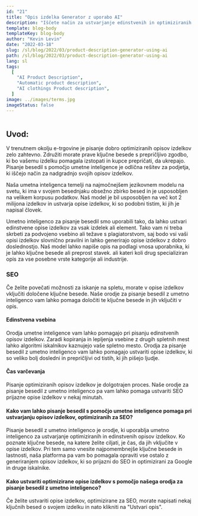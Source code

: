 ```yaml
---
id: "21"
title: "Opis izdelka Generator z uporabo AI"
description: "Iščete način za ustvarjanje edinstvenih in optimiziranih opisov izdelkov? Če je odgovor pritrdilen, morda želite razmisliti o uporabi pisanja besedil s pomočjo umetne inteligence. To orodje uporablja umetno inteligenco za ustvarjanje opisov izdelkov, ki so prilagojeni vašim specifičnim ključnim besedam."
template: blog-body
templateKey: blog-body
author: "Kevin Levin"
date: "2022-03-18"
slug: /sl/blog/2022/03/product-description-generator-using-ai
path: /sl/blog/2022/03/product-description-generator-using-ai
lang: sl
tags:
  [
    "AI Product Description",
    "Automatic product description",
    "AI clothings Product description",
  ]
image: ../images/terms.jpg
imageStatus: false
---
```


```toc

```

## Uvod:

V trenutnem okolju e-trgovine je pisanje dobro optimiziranih opisov izdelkov zelo zahtevno. Združiti morate prave ključne besede s prepričljivo zgodbo, ki bo vašemu izdelku pomagala izstopati in kupce prepričati, da ukrepajo. Pisanje besedil s pomočjo umetne inteligence je odlična rešitev za podjetja, ki iščejo način za nadgradnjo svojih opisov izdelkov.

Naša umetna inteligenca temelji na najmočnejšem jezikovnem modelu na svetu, ki ima v svojem besednjaku obsežno zbirko besed in je usposobljen na velikem korpusu podatkov. Naš model je bil usposobljen na več kot 2 milijona izdelkov in ustvarja opise izdelkov, ki so podobni tistim, ki jih je napisal človek.

Umetno inteligenco za pisanje besedil smo uporabili tako, da lahko ustvari edinstvene opise izdelkov za vsak izdelek ali element. Tako vam ni treba skrbeti za podvojeno vsebino ali težave s plagiatorstvom, saj bodo vsi vaši opisi izdelkov slovnično pravilni in lahko generirajo opise izdelkov z dobro doslednostjo. Naš model lahko napiše opis na podlagi vnosa uporabnika, ki je lahko ključne besede ali preprost stavek. ali kateri koli drug specializiran opis za vse posebne vrste kategorije ali industrije.

### SEO

Če želite povečati možnosti za iskanje na spletu, morate v opise izdelkov vključiti določene ključne besede. Naše orodje za pisanje besedil z umetno inteligenco vam lahko pomaga določiti te ključne besede in jih vključiti v opis.

#### Edinstvena vsebina

Orodja umetne inteligence vam lahko pomagajo pri pisanju edinstvenih opisov izdelkov. Zaradi kopiranja in lepljenja vsebine z drugih spletnih mest lahko algoritmi iskalnikov kaznujejo vaše spletno mesto. Orodja za pisanje besedil z umetno inteligenco vam lahko pomagajo ustvariti opise izdelkov, ki so veliko bolj dosledni in prepričljivi od tistih, ki jih pišejo ljudje.

#### Čas varčevanja

Pisanje optimiziranih opisov izdelkov je dolgotrajen proces. Naše orodje za pisanje besedil z umetno inteligenco pa vam lahko pomaga ustvariti SEO prijazne opise izdelkov v nekaj minutah.

#### Kako vam lahko pisanje besedil s pomočjo umetne inteligence pomaga pri ustvarjanju opisov izdelkov, optimiziranih za SEO?

Pisanje besedil z umetno inteligenco je orodje, ki uporablja umetno inteligenco za ustvarjanje optimiziranih in edinstvenih opisov izdelkov. Ko poznate ključne besede, na katere želite ciljati, je čas, da jih vključite v opise izdelkov. Pri tem samo vnesite najpomembnejše ključne besede in lastnosti, naša platforma pa vam bo pomagala opraviti vse ostalo z generiranjem opisov izdelkov, ki so prijazni do SEO in optimizirani za Google in druge iskalnike.

#### Kako ustvariti optimizirane opise izdelkov s pomočjo našega orodja za pisanje besedil z umetno inteligenco?

Če želite ustvariti opise izdelkov, optimizirane za SEO, morate napisati nekaj ključnih besed o svojem izdelku in nato klikniti na "Ustvari opis".
